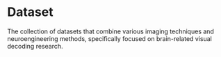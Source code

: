 # Dataset
The collection of datasets that combine various imaging techniques and neuroengineering methods, specifically focused on brain-related visual decoding research.

